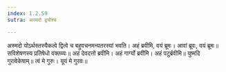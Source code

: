 ```yaml
---
index: 1.2.59
sutra: अस्मदो द्वयोश्च

---
```

अस्मदो योऽर्थस्तस्यैकत्वे द्वित्वे च बहुवचनमन्यतरस्यां भवति। अहं ब्रवीमि, वयं ब्रूमः। आवां ब्रूवः, वयं ब्रूमः॥  सविशेषणस्य  प्रतिषेधो वक्तव्यः॥ अहं देवदत्तो ब्रवीमि। अहं गार्ग्यो ब्रवीमि। अहं पटुर्ब्रवीमि॥ युष्मदि गुरावेकेषाम्॥ त्वं मे गुरुः। यूयं मे गुरवः॥